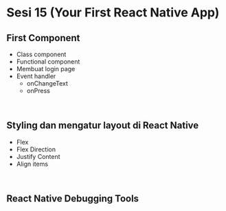 # Sesi 15 (Your First React Native App)

## First Component

- Class component
- Functional component
- Membuat login page
- Event handler
  - onChangeText
  - onPress

&nbsp;

## Styling dan mengatur layout di React Native

- Flex
- Flex Direction
- Justify Content
- Align items

&nbsp;

## React Native Debugging Tools
